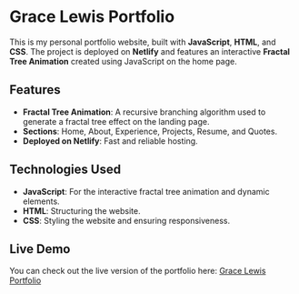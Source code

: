# Grace Lewis Portfolio

This is my personal portfolio website, built with **JavaScript**, **HTML**, and **CSS**. The project is deployed on **Netlify** and features an interactive **Fractal Tree Animation** created using JavaScript on the home page.

## Features
- **Fractal Tree Animation**: A recursive branching algorithm used to generate a fractal tree effect on the landing page.
- **Sections**: Home, About, Experience, Projects, Resume, and Quotes.
- **Deployed on Netlify**: Fast and reliable hosting.

## Technologies Used
- **JavaScript**: For the interactive fractal tree animation and dynamic elements.
- **HTML**: Structuring the website.
- **CSS**: Styling the website and ensuring responsiveness.

## Live Demo
You can check out the live version of the portfolio here: [Grace Lewis Portfolio](https://gracelewis.netlify.app/)

